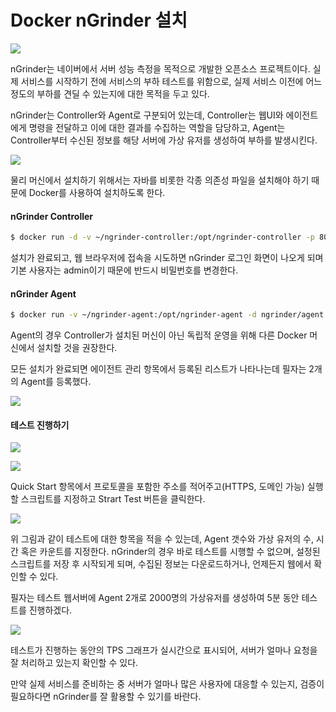 # Docker nGrinder 설치

![](https://0701.static.prezi.com/preview/v2/svnkzkq3pk7srivoyl5elmoojt6jc3sachvcdoaizecfr3dnitcq_3_0.png)

nGrinder는 네이버에서 서버 성능 측정을 목적으로 개발한 오픈소스 프로젝트이다. 실제 서비스를 시작하기 전에 서비스의 부하 테스트를 위함으로, 실제 서비스 이전에 어느 정도의 부하를 견딜 수 있는지에 대한 목적을 두고 있다. 

nGrinder는 Controller와 Agent로 구분되어 있는데, Controller는 웹UI와 에이전트에게 명령을 전달하고 이에 대한 결과를 수집하는 역할을 담당하고, Agent는 Controller부터 수신된 정보를 해당 서버에 가상 유저를 생성하여 부하를 발생시킨다. 

![](https://t1.daumcdn.net/cfile/tistory/2302A7415850941218)


물리 머신에서 설치하기 위해서는 자바를 비롯한 각종 의존성 파일을 설치해야 하기 때문에 Docker를 사용하여 설치하도록 한다. 



#### nGrinder Controller

```bash
$ docker run -d -v ~/ngrinder-controller:/opt/ngrinder-controller -p 80:80 -p 16001:16001 -p 12000-12009:12000-12009 ngrinder/controller:3.4
```

설치가 완료되고, 웹 브라우저에 접속을 시도하면 nGrinder 로그인 화면이 나오게 되며 기본 사용자는 admin이기 때문에 반드시 비밀번호를 변경한다. 



#### nGrinder Agent 

```bash
$ docker run -v ~/ngrinder-agent:/opt/ngrinder-agent -d ngrinder/agent:3.4 controller_ip:controller_web_port
```

 Agent의 경우 Controller가 설치된 머신이 아닌 독립적 운영을 위해 다른 Docker 머신에서 설치할 것을 권장한다. 

모든 설치가 완료되면 에이전트 관리 항목에서 등록된 리스트가 나타나는데 필자는 2개의 Agent를 등록했다. 

![](/Users/seongwon/Documents/TILD/screenshot/ngrinder/1.png)

#### 테스트 진행하기 

![](/Users/seongwon/Documents/TILD/screenshot/ngrinder/2.png)

![](/Users/seongwon/Documents/TILD/screenshot/ngrinder/3.png)

Quick Start 항목에서 프로토콜을 포함한 주소를 적어주고(HTTPS, 도메인 가능) 실행할 스크립트를 지정하고 Strart Test 버튼을 클릭한다. 

![](/Users/seongwon/Documents/TILD/screenshot/ngrinder/4.png)

위 그림과 같이 테스트에 대한 항목을 적을 수 있는데, Agent 갯수와 가상 유저의 수, 시간 혹은 카운트를 지정한다. nGrinder의 경우 바로 테스트를 시행할 수 없으며, 설정된 스크립트를 저장 후 시작되게 되며, 수집된 정보는 다운로드하거나, 언제든지 웹에서 확인할 수 있다.  

필자는 테스트 웹서버에 Agent 2개로 2000명의 가상유저를 생성하여 5분 동안 테스트를 진행하겠다. 

![](/Users/seongwon/Documents/TILD/screenshot/ngrinder/5.png)

테스트가 진행하는 동안의 TPS 그래프가 실시간으로 표시되어, 서버가 얼마나 요청을 잘 처리하고 있는지 확인할 수 있다. 

만약 실제 서비스를 준비하는 중 서버가 얼마나 많은 사용자에 대응할 수 있는지, 검증이 필요하다면 nGrinder를 잘 활용할 수 있기를 바란다. 